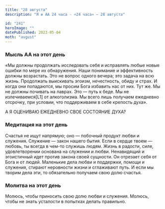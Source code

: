 ```yaml
---
title: "28 августа"
description: "Я и АА 24 часа - «24 часа» — 28 августа"

id: "241"
heroImage: ""
datePublished: 2023-05-04
moth: "avgust"
---
```


### Мысль АА на этот день

«Мы должны продолжать исследовать себя и исправлять любые новые ошибки по мере
их обнаружения. Наши понимание и эффективность должны возрастать. Это не
вопрос одного вечера; это задача на всю жизнь. Продолжать выискивать эгоизм,
нечестность, обиду и страх. И когда они попадаются, мы просим Бога избавить
нас от них. Тут же. Мы не должны почивать на лаврах. Это — путь к беде. Мы не
излечиваемся[L1] от алкоголизма. Мы всего лишь получаем ежедневно отсрочку,
при условии, что поддерживаем в себе крепость духа».

А Я ОЦЕНИВАЮ ЕЖЕДНЕВНО СВОЕ СОСТОЯНИЕ ДУХА?

### Медитация на этот день

Счастья не ищут напрямую; оно — побочный продукт любви и служения. Служение —
закон нашего бытия. Если в сердце твоем — любовь, ты всегда в чем-то служишь
людям. Жизнь в радости, силе, удовлетворении основана на служении и любви.
Ненавидящий и эгоистичный идет против закона своей сущности. Он отрезает себя
от Бога и от людей. Маленькие дела любви и поддержки, помощи и служения,
стирают неровности жизни и сглаживают путь. И если мы творим дела эти, то
обязательно получаем свою долю счастья.

### Молитва на этот день

Молюсь, чтобы приносить свою долю любви и служения. Молюсь, чтобы не знать
усталости в попытках делать правильно.
